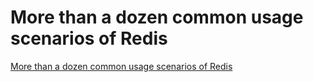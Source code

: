 # More than a dozen common usage scenarios of Redis
[More than a dozen common usage scenarios of Redis](https://aiwithcloud.com/2022/09/19/more_than_a_dozen_common_usage_scenarios_of_redis/)